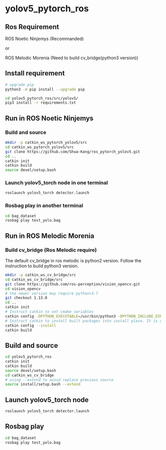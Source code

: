 # yolov5_pytorch_ros

## Ros Requirement
ROS Noetic Ninjemys (Recommanded)

or

ROS Melodic Morenia (Need to build cv_bridge(python3 version))



## Install requirement
```bash
# upgrade pip
python3 -m pip install --upgrade pip

cd yolov5_pytorch_ros/src/yolov5/
pip3 install -r requirements.txt
```

## Run in ROS Noetic Ninjemys

### Build and source
```bash
mkdir -p catkin_ws_pytorch_yolov5/src
cd catkin_ws_pytorch_yolov5/src
git clone https://github.com/Shua-Kang/ros_pytorch_yolov5.git
cd ..
catkin init
catkin build
source devel/setup.bash
```

### Launch yolov5_torch node in one terminal
```bash
roslaunch yolov5_torch detector.launch
```

### Rosbag play in another terminal
```bash
cd bag_dataset
rosbag play test_yolo.bag
```
## Run in ROS Melodic Morenia

### Build cv_bridge (Ros Melodic require) 
The default cv_bridge in ros melodic is python2 version.
Follow the instruction to build python3 version.
```bash
mkdir -p catkin_ws_cv_bridge/src
cd catkin_ws_cv_bridge/src
git clone https://github.com/ros-perception/vision_opencv.git
cd vision_opencv
# the newer version may require python>3.7
git checkout 1.13.0
cd ..
catkin init
# Instruct catkin to set cmake variables
catkin config -DPYTHON_EXECUTABLE=/usr/bin/python3 -DPYTHON_INCLUDE_DIR=/usr/include/python3.6m -DPYTHON_LIBRARY=/usr/lib/x86_64-linux-gnu/libpython3.6m.so
# Instruct catkin to install built packages into install place. It is $CATKIN_WORKSPACE/install folder
catkin config --install
catkin build
```
## Build and source
```bash
cd yolov5_pytorch_ros
catkin init
catkin build
source devel/setup.bash
cd catkin_ws_cv_bridge
# using --extend to avoid replace previous source
source install/setup.bash --extend
```

## Launch yolov5_torch node
```bash
roslaunch yolov5_torch detector.launch
```

## Rosbag play
```bash
cd bag_dataset
rosbag play test_yolo.bag
```
